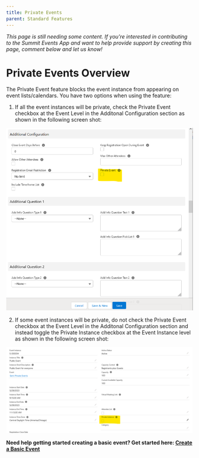 ```yaml
---
title: Private Events
parent: Standard Features
---
```


*This page is still needing some content. If you're interested in contributing to the Summit Events App and want to help provide support by creating this page, comment below and let us know!*

# Private Events Overview

The Private Event feature blocks the event instance from appearing on event lists/calendars. You have two options when using the feature:

1. If all the event instances will be private, check the Private Event checkbox at the Event Level in the Additonal Configuration section as shown in the following screen shot:

![Private Event Event Level Checkbox](images/Private_Events_Additional_Configurations_Page.png)

2. If some event instances will be private, do not check the Private Event checkbox at the Event Level in the Additonal Configuration section and instead toggle the Private Instance checkbox at the Event Instance level as shown in the following screen shot:

![Private Event Instance Level Checkbox](images/Private_Events_Event_Instance_Level.png)

**Need help getting started creating a basic event? Get started here: [Create a Basic Event](https://sfdo-community-sprints.github.io/summit-events-app-documentation/docs/Getting-Started/create-basic-event)**


  








